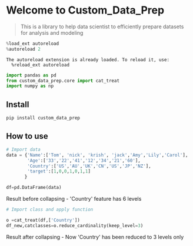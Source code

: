 # Welcome to Custom_Data_Prep
> This is a library to help data scientist to efficiently prepare datasets for analysis and modeling


```python
%load_ext autoreload
%autoreload 2
```

    The autoreload extension is already loaded. To reload it, use:
      %reload_ext autoreload


```python
import pandas as pd
from custom_data_prep.core import cat_treat
import numpy as np
```

## Install

`pip install custom_data_prep`

## How to use

```python
# Import data 
data = {'Name':['Tom', 'nick', 'krish', 'jack','Amy','Lily','Carol'],
        'Age':['33','22','41','12','34','21','60'],
        'Country':['US','AU','UK','CN','US','JP','NZ'],
        'target':[1,0,0,1,0,1,1]
       }

df=pd.DataFrame(data)
```

Result before collapsing - 'Country' feature has 6 levels

```python
# Import class and apply function

o =cat_treat(df,['Country'])
df_new,catclasses=o.reduce_cardinality(keep_level=3)

```

Result after collapsing - Now 'Country' has been reduced to 3 levels only 
